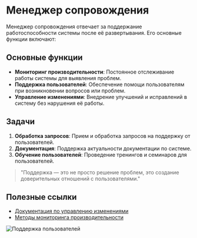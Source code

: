 # Менеджер сопровождения

Менеджер сопровождения отвечает за поддержание работоспособности системы после её развертывания. Его основные функции включают:

## Основные функции

- **Мониторинг производительности**: Постоянное отслеживание работы системы для выявления проблем.
- **Поддержка пользователей**: Обеспечение помощи пользователям при возникновении вопросов или проблем.
- **Управление изменениями**: Внедрение улучшений и исправлений в систему без нарушения её работы.

## Задачи

1. **Обработка запросов**: Прием и обработка запросов на поддержку от пользователей.
2. **Документация**: Поддержка актуальности документации по системе.
3. **Обучение пользователей**: Проведение тренингов и семинаров для пользователей.

> "Поддержка — это не просто решение проблем, это создание доверительных отношений с пользователями."

## Полезные ссылки

- [Документация по управлению изменениями](https://example.com/change-management)
- [Методы мониторинга производительности](https://example.com/performance-monitoring)

![Поддержка пользователей](https://example.com/support-image.png)

